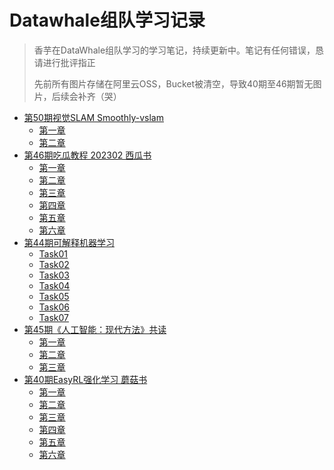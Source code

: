 # Datawhale组队学习记录

> 香芋在DataWhale组队学习的学习笔记，持续更新中。笔记有任何错误，恳请进行批评指正
> 
> 先前所有图片存储在阿里云OSS，Bucket被清空，导致40期至46期暂无图片，后续会补齐（哭）

* [第50期视觉SLAM Smoothly-vslam](/vslam/smoothly-vslam.md)
    * [第一章](/vslam/chap01.md)
    * [第二章](/vslam/chap02.md)
* [第46期吃瓜教程 202302 西瓜书](/melon/README.md)
    * [第一章](/melon/melon_chap1.md)
    * [第二章](/melon/melon_chap2.md)
    * [第三章](/melon/melon_chap3.md)
    * [第四章](/melon/melon_chap4.md)
    * [第五章](/melon/melon_chap5.md)
    * [第六章](/melon/melon_chap6.md)
* [第44期可解释机器学习](/xai/xailearn)
    * [Task01](/xai/xai_task01.md)
    * [Task02](/xai/xai_task02.md)
    * [Task03](/xai/xai_task03.md)
    * [Task04](/xai/xai_task04.md)
    * [Task05](/xai/xai_task05.md)
    * [Task06](/xai/xai_task06.md)
    * [Task07](/xai/xai_task07.md)
* [第45期《人工智能：现代方法》共读](/aima/README.md)
    * [第一章](/aima/aimanote_chap1.md)
    * [第二章](/aima/aimanote_chap2.md)
    * [第三章](/aima/aimanote_chap3.md)
* [第40期EasyRL强化学习 蘑菇书](/rl/easyrl)
    * [第一章](/rl/rl_task01.md)
    * [第二章](/rl/rl_task02.md)
    * [第三章](/rl/rl_task03.md)
    * [第四章](/rl/rl_task04.md)
    * [第五章](/rl/rl_task05.md)
    * [第六章](/rl/rl_task06.md)
